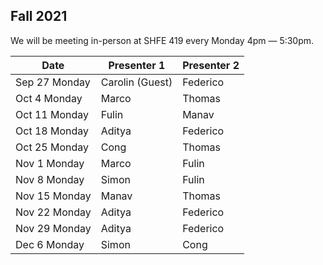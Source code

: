 ## Fall 2021
We will be meeting in-person at SHFE 419 every Monday 4pm — 5:30pm.

| Date          | Presenter 1     | Presenter 2 |
|---------------|-----------------|-------------|
| Sep 27 Monday | Carolin (Guest) | Federico    |
| Oct 4 Monday  | Marco           | Thomas      |
| Oct 11 Monday | Fulin           | Manav       |
| Oct 18 Monday | Aditya          | Federico    |
| Oct 25 Monday | Cong            | Thomas      |
| Nov 1 Monday  | Marco           | Fulin       |
| Nov 8 Monday  | Simon           | Fulin       |
| Nov 15 Monday | Manav           | Thomas      |
| Nov 22 Monday | Aditya          | Federico    |
| Nov 29 Monday | Aditya          | Federico    |
| Dec 6 Monday  | Simon           | Cong        |
